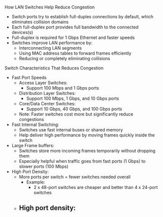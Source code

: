 How LAN Switches Help Reduce Congestion
- Switch ports try to establish full-duples connections by default, which eliminates collision domains
- Each full-duplex port provides full bandwidth to the connected devices(s)
- Full-duplex is required for 1 Gbps Ethernet and faster speeds
- Switches improve LAN performance by:
	- Interconnecting LAN segments
	- Using MAC address tables to forward frames efficiently
	- Reducing or completely eliminating collisions

Switch Characteristics That Reduces Congestion
- Fast Port Speeds
	- Access Layer Switches:
		- Support 100 Mbps and 1 Gbps ports
	- Distribution Layer Switches:
		- Support 100 Mbps, 1 Gbps, and 10 Gbps ports
	- Core/Data Center Switches:
		- Support 10 Gbps, 40 Gbps, and 100 Gbps ports
	- Note: Faster switches cost more but significantly reduce congestions
- Fast Internal Switching:
	- Switches use fast internal buses or shared memory
	- Help deliver high performance by moving frames quickly inside the switch
- Large Frame buffers:
	- Switches store more incoming frames temporarily without dropping them
	- Especially helpful when traffic goes from fast ports (1 Gbps) to slower ports (100 Mbps)
- High Port Density:
	- More ports per switch = fewer switches needed overall
		- Example:
			- 2 x 48-port switches are cheaper and better than 4 x 24-port switches
	- High port density:
		- 